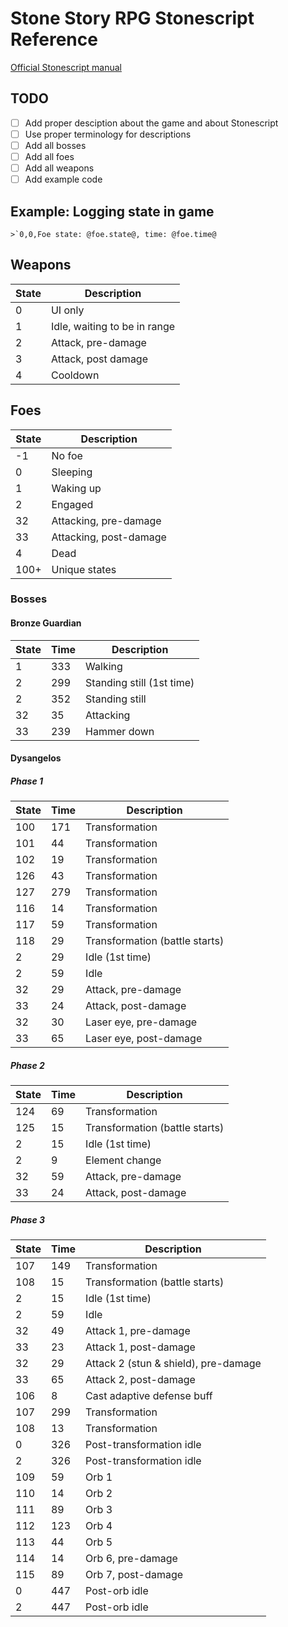 # Stone Story RPG Stonescript Reference

[Official Stonescript manual](https://stonestoryrpg.com/stonescript/manual.html)

## TODO
- [ ] Add proper desciption about the game and about Stonescript
- [ ] Use proper terminology for descriptions
- [ ] Add all bosses
- [ ] Add all foes
- [ ] Add all weapons
- [ ] Add example code

## Example: Logging state in game
```
>`0,0,Foe state: @foe.state@, time: @foe.time@
```

## Weapons

| State | Description |
|-|-|
| 0 | UI only |
| 1 | Idle, waiting to be in range |
| 2 | Attack, pre-damage |
| 3 | Attack, post damage |
| 4 | Cooldown |

## Foes

| State | Description |
|-|-|
| -1 | No foe |
| 0 | Sleeping |
| 1 | Waking up |
| 2 | Engaged |
| 32 | Attacking, pre-damage |
| 33 | Attacking, post-damage |
| 4 | Dead |
| 100+ | Unique states |

### Bosses

#### Bronze Guardian

| State | Time | Description |
|-|-|-|
| 1 | 333 | Walking |
| 2 | 299 | Standing still (1st time) |
| 2 | 352 | Standing still |
| 32 | 35 | Attacking |
| 33 | 239 | Hammer down |


#### Dysangelos

##### Phase 1

| State | Time | Description |
|-|-|-|
| 100 | 171 | Transformation |
| 101 | 44 | Transformation |
| 102 | 19 | Transformation |
| 126 | 43 | Transformation |
| 127 | 279 | Transformation |
| 116 | 14 | Transformation |
| 117 | 59 | Transformation |
| 118 | 29 | Transformation (battle starts) |
| 2 | 29 | Idle (1st time) |
| 2 | 59 | Idle |
| 32 | 29 | Attack, pre-damage|
| 33 | 24 | Attack, post-damage |
| 32 | 30 | Laser eye, pre-damage |
| 33 | 65 | Laser eye, post-damage |

##### Phase 2

| State | Time | Description |
|-|-|-|
| 124 | 69 | Transformation |
| 125 | 15 | Transformation (battle starts) |
| 2 | 15 | Idle (1st time) |
| 2 | 9 | Element change |
| 32 | 59 | Attack, pre-damage |
| 33 | 24 | Attack, post-damage |

##### Phase 3

| State | Time | Description |
|-|-|-|
| 107 | 149 | Transformation |
| 108 | 15 | Transformation (battle starts) |
| 2 | 15 | Idle (1st time) |
| 2 | 59 | Idle |
| 32 | 49 | Attack 1, pre-damage |
| 33 | 23 | Attack 1, post-damage |
| 32 | 29 | Attack 2 (stun & shield), pre-damage |
| 33 | 65 | Attack 2, post-damage |
| 106 | 8 | Cast adaptive defense buff |
| 107 | 299 | Transformation |
| 108 | 13 | Transformation |
| 0 | 326 | Post-transformation idle |
| 2 | 326 | Post-transformation idle |
| 109 | 59 | Orb 1 |
| 110 | 14 | Orb 2 |
| 111 | 89 | Orb 3 |
| 112 | 123 | Orb 4 |
| 113 | 44 | Orb 5 |
| 114 | 14 | Orb 6, pre-damage |
| 115 | 89 | Orb 7, post-damage |
| 0 | 447 | Post-orb idle |
| 2 | 447 | Post-orb idle |

